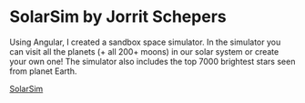 # SolarSim by Jorrit Schepers

Using Angular, I created a sandbox space simulator. In the simulator you can visit all the planets (+ all 200+ moons) in our solar system or create your own one!
The simulator also includes the top 7000 brightest stars seen from planet Earth.

<a href="https://jorritschepers.github.io/" target="_blank">SolarSim</a>

